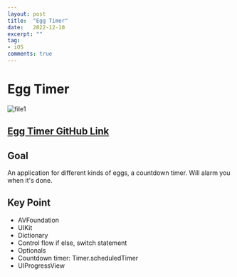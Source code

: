 ```yaml
---
layout: post
title:  "Egg Timer"
date:   2022-12-10
excerpt: ""
tag:
- iOS
comments: true
---
```

# Egg Timer
![file1](https://github.com/liangliang1120/iOS-app/assets/35073431/d912e72b-eb1d-4a10-885c-1afef30c3080)

## [Egg Timer GitHub Link](https://github.com/liangliang1120/iOS-app/tree/main/EggTimer-iOS13)

## Goal
An application for different kinds of eggs, a countdown timer. Will alarm you when it's done.

## Key Point
- AVFoundation
- UIKit
- Dictionary
- Control flow if else, switch statement
- Optionals
- Countdown timer: Timer.scheduledTimer
- UIProgressView